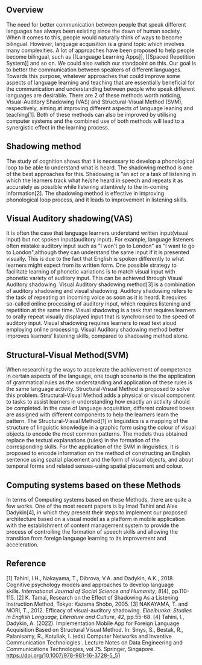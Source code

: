 ## Overview
The need for better communication between people that speak different languages has always been existing since the dawn of human society. When it comes to this, people would naturally think of ways to become bilingual. However, language acquisition is a grand topic which involves many complexities. A lot of approaches have been proposed to help people become bilingual, such as [[Language Learning Apps]], [[Spaced Repetition System]] and so on. We could also switch our standpoint on this. Our goal is to better the communication between speakers of different languages. Towards this purpose, whatever approaches that could improve some aspects of language learning and teaching that are essentially beneficial for the communication and understanding between people who speak different languages are desirable. There are 2 of these methods worth noticing, Visual-Auditory Shadowing (VAS) and Structural-Visual Method (SVM), respectively, aiming at improving different aspects of language leaning and teaching[1]. Both of these methods can also be improved by utilising computer systems and the combined use of both methods will lead to a synergistic effect in the learning process.

## Shadowing method
The study of cognition shows that it is necessary to develop a phonological loop to be able to understand what is heard. The shadowing method is one of the best approaches for this. Shadowing is “an act or a task of listening in which the learners track what he/she heard in speech and repeats it as accurately as possible while listening attentively to the in-coming information[2]. The shadowing method is effective in improving phonological loop process, and it leads to improvement in listening skills.

## Visual Auditory shadowing(VAS)
It is often the case that language learners understand written input(visual input) but not spoken input(auditory input). For example, language listeners often mistake auditory input such as "I won't go to London" as "I want to go to London",although they can understand the same input if it is presented visually. This is due to the fact that English is spoken differently to what learners might expect from its written form. One possible strategy to facilitate learning of phonetic variations is to match visual input with phonetic variety of auditory input. This can be achieved through Visual Auditory shadowing.
Visual Auditory shadowing method[3] is a combination of auditory shadowing and visual shadowing. Auditory shadowing refers to the task of repeating an incoming voice as soon as it is heard. It requires so-called online processing of auditory input, which requires listening and repetition at the same time. Visual shadowing is a task that requires learners to orally repeat visually displayed input that is synchronised to the speed of auditory input. Visual shadowing requires learners to read text aloud employing online processing. Visual Auditory shadowing method better improves learners’ listening skills, compared to shadowing method alone.

## Structural-Visual Method(SVM)
When researching the ways to accelerate the achievement of competence in certain aspects of the language, one tough scenario is the the application of grammatical rules as the understanding and application of these rules is the same language activity. Structural-Visual Method is proposed to solve this problem. Structural-Visual Method adds a physical or visual component to tasks to assist learners in understanding how exactly an activity should be completed. In the case of language acquisition, different coloured boxes are assigned with different components to help the learners learn the pattern.
The Structural-Visual Method[1] in linguistics is a mapping of the structure of linguistic knowledge in a graphic form using the colour of visual objects to encode the most common patterns. The models thus obtained replace the textual explanations (rules) in the formation of the corresponding skills.
For the application of the SVM in linguistics, it is proposed to encode information on the method of constructing an English sentence using spatial placement and the form of visual objects, and about temporal forms and related senses-using spatial placement and colour.

## Computing systems based on these Methods
In terms of Computing systems based on these Methods, there are quite a few works. One of the most recent papers is by Imad Tahini and Alex Dadykin[4], in which they present their steps to implement our proposed architecture based on a visual model as a platform in mobile application with the establishment of content management system to provide the process of controlling the formation of speech skills and allowing the transition from foreign language learning to its improvement and acceleration.

## Reference
[1] Tahini, I.H., Nakayama, T., Dibrova, V.A. and Dadykin, А.K., 2018. Cognitive psychology models and approaches to develop language skills. _International Journal of Social Science and Humanity_, _8_(4), pp.110-115.
[2] K. Tamai, Research on the Effect of Shadowing As a Listening Instruction Method, Tokyo: Kazama Shobo, 2005.
[3] NAKAYAMA, T. and MORI, T., 2012. Efficacy of visual-auditory shadowing. _Eibeibunka: Studies in English Language, Literature and Culture_, _42_, pp.55-68.
[4] Tahini, I., Dadykin, A. (2022). Implementation Mobile App for Foreign Language Acquisition Based on Structural Visual Method. In: Smys, S., Bestak, R., Palanisamy, R., Kotuliak, I. (eds) Computer Networks and Inventive Communication Technologies . Lecture Notes on Data Engineering and Communications Technologies, vol 75. Springer, Singapore. https://doi.org/10.1007/978-981-16-3728-5_51